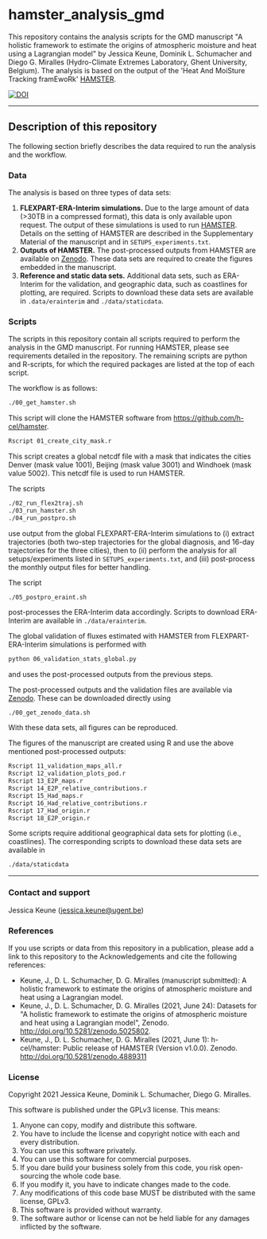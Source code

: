 # hamster_analysis_gmd
This repository contains the analysis scripts for the GMD manuscript "A holistic framework to estimate the origins of atmospheric moisture and heat using a Lagrangian model" by Jessica Keune, Dominik L. Schumacher and Diego G. Miralles (Hydro-Climate Extremes Laboratory, Ghent University, Belgium). The analysis is based on the output of the 'Heat And MoiSture Tracking framEwoRk' [HAMSTER](https://github.com/h-cel/hamster). 

[![DOI](https://zenodo.org/badge/379674987.svg)](https://zenodo.org/badge/latestdoi/379674987)

- - - -
## Description of this repository

The following section briefly describes the data required to run the analysis and the workflow. 

### Data 
The analysis is based on three types of data sets: 
1. **FLEXPART-ERA-Interim simulations.** Due to the large amount of data (>30TB in a compressed format), this data is only available upon request. The output of these simulations is used to run [HAMSTER](https://github.com/h-cel/hamster). Details on the setting of HAMSTER are described in the Supplementary Material of the manuscript and in `SETUPS_experiments.txt`.
2. **Outputs of HAMSTER.** The post-processed outputs from HAMSTER are available on [Zenodo](http://doi.org/10.5281/zenodo.5025802). These data sets are required to create the figures embedded in the manuscript.  
3. **Reference and static data sets.** Additional data sets, such as ERA-Interim for the validation, and geographic data, such as coastlines for plotting, are required. Scripts to download these data sets are available in `.data/erainterim` and `./data/staticdata`. 

### Scripts
The scripts in this repository contain all scripts required to perform the analysis in the GMD manuscript. For running HAMSTER, please see requirements detailed in the repository. The remaining scripts are python and R-scripts, for which the required packages are listed at the top of each script. 

The workflow is as follows: 
```bash
./00_get_hamster.sh
```
This script will clone the HAMSTER software from https://github.com/h-cel/hamster.
```bash
Rscript 01_create_city_mask.r 
```
This script creates a global netcdf file with a mask that indicates the cities Denver (mask value 1001), Beijing (mask value 3001) and Windhoek (mask value 5002). This netcdf file is used to run HAMSTER. 

The scripts
```bash
./02_run_flex2traj.sh
./03_run_hamster.sh
./04_run_postpro.sh
```
use output from the global FLEXPART-ERA-Interim simulations to (i) extract trajectories (both two-step trajectories for the global diagnosis, and 16-day trajectories for the three cities), then to (ii) perform the analysis for all setups/experiments listed in `SETUPS_experiments.txt`, and (iii) post-process the monthly output files for better handling. 

The script 
```
./05_postpro_eraint.sh
```
post-processes the ERA-Interim data accordingly. Scripts to download ERA-Interim are available in `./data/erainterim`. 

The global validation of fluxes estimated with HAMSTER from FLEXPART-ERA-Interim simulations is performed with
```bash
python 06_validation_stats_global.py
```
and uses the post-processed outputs from the previous steps. 

The post-processed outputs and the validation files are available via [Zenodo](https://doi.org/10.5281/zenodo.5025802).
These can be downloaded directly using 
```bash
./00_get_zenodo_data.sh
```
With these data sets, all figures can be reproduced. 

The figures of the manuscript are created using R and use the above mentioned post-processed outputs: 
```bash
Rscript 11_validation_maps_all.r
Rscript 12_validation_plots_pod.r
Rscript 13_E2P_maps.r
Rscript 14_E2P_relative_contributions.r
Rscript 15_Had_maps.r
Rscript 16_Had_relative_contributions.r
Rscript 17_Had_origin.r
Rscript 18_E2P_origin.r
```

Some scripts require additional geographical data sets for plotting (i.e., coastlines). The corresponding scripts to download these data sets are available in  
```bash
./data/staticdata
```

- - - -
### Contact and support
Jessica Keune (jessica.keune@ugent.be)

### References
If you use scripts or data from this repository in a publication, please add a link to this repository to the Acknowledgements and cite the following references:
- Keune, J., D. L. Schumacher, D. G. Miralles (manuscript submitted): A holistic framework to estimate the origins of atmospheric moisture and heat using a Lagrangian model.
- Keune, J., D. L. Schumacher, D. G. Miralles (2021, June 24): Datasets for "A holistic framework to estimate the origins of atmospheric moisture and heat using a Lagrangian model", Zenodo. http://doi.org/10.5281/zenodo.5025802.
- Keune, J., D. L. Schumacher, D. G. Miralles (2021, June 1): h-cel/hamster: Public release of HAMSTER (Version v1.0.0). Zenodo. http://doi.org/10.5281/zenodo.4889311

### License
Copyright 2021 Jessica Keune, Dominik L. Schumacher, Diego G. Miralles. 

This software is published under the GPLv3 license. This means: 
1. Anyone can copy, modify and distribute this software. 
2. You have to include the license and copyright notice with each and every distribution.
3. You can use this software privately.
4. You can use this software for commercial purposes.
5. If you dare build your business solely from this code, you risk open-sourcing the whole code base.
6. If you modify it, you have to indicate changes made to the code.
7. Any modifications of this code base MUST be distributed with the same license, GPLv3.
8. This software is provided without warranty.
9. The software author or license can not be held liable for any damages inflicted by the software.
